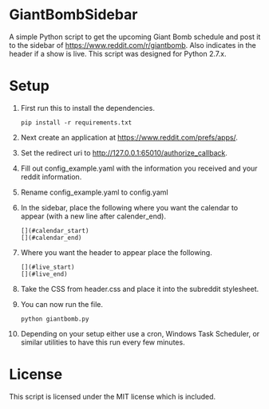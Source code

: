 # GiantBombSidebar
A simple Python script to get the upcoming Giant Bomb schedule and post it to the sidebar of https://www.reddit.com/r/giantbomb.  Also indicates in the header if a show is live.  This script was designed for Python 2.7.x.

# Setup
1. First run this to install the dependencies.

    ```
    pip install -r requirements.txt
    ```

2. Next create an application at https://www.reddit.com/prefs/apps/.
3. Set the redirect uri to http://127.0.0.1:65010/authorize_callback.
4. Fill out config_example.yaml with the information you received and your reddit information.
5. Rename config_example.yaml to config.yaml
6. In the sidebar, place the following where you want the calendar to appear (with a new line after calender_end).

    ```
    [](#calendar_start)
    [](#calendar_end)
    ```

7. Where you want the header to appear place the following.

    ```
    [](#live_start)
    [](#live_end)
    ```

8. Take the CSS from header.css and place it into the subreddit stylesheet.

9. You can now run the file.

    ```
    python giantbomb.py
    ```

10. Depending on your setup either use a cron, Windows Task Scheduler, or similar utilities to have this run every few minutes.

# License
This script is licensed under the MIT license which is included.